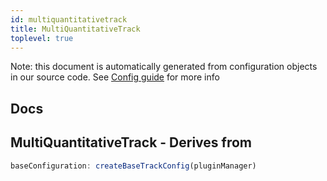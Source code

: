 ```yaml
---
id: multiquantitativetrack
title: MultiQuantitativeTrack
toplevel: true
---
```


Note: this document is automatically generated from configuration objects in our
source code. See [Config guide](/docs/config_guide) for more info

## Docs

## MultiQuantitativeTrack - Derives from

```js
baseConfiguration: createBaseTrackConfig(pluginManager)
```
